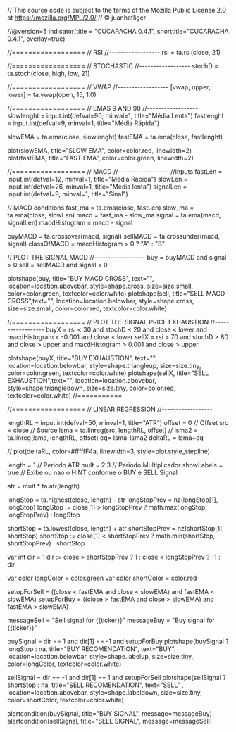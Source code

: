 // This source code is subject to the terms of the Mozilla Public License 2.0 at https://mozilla.org/MPL/2.0/
// © juanhafliger

//@version=5
indicator(title = "CUCARACHA 0.4.1", shorttitle="CUCARACHA 0.4.1", overlay=true)

//==================
// RSI
//------------------
rsi = ta.rsi(close, 21)

//==================
// STOCHASTIC
//------------------
stochD = ta.stoch(close, high, low, 21)

//==================
// VWAP
//------------------
[vwap, upper, lower] = ta.vwap(open, 15, 1.0)

//==================
// EMAS 9 AND 90
//------------------
slowlenght = input.int(defval=90, minval=1, title="Média Lenta")
fastlenght = input.int(defval=9, minval=1, title="Média Rápida")

slowEMA = ta.ema(close, slowlenght)
fastEMA = ta.ema(close, fastlenght)

plot(slowEMA, title="SLOW EMA", color=color.red, linewidth=2)
plot(fastEMA, title="FAST EMA", color=color.green, linewidth=2)

//==================
// MACD 
//------------------
//Inputs
fastLen = input.int(defval=12, minval=1, title="Média Rápida")
slowLen = input.int(defval=26, minval=1, title="Média lenta")
signalLen = input.int(defval=9, minval=1, title="Sinal")

// MACD conditions
fast_ma = ta.ema(close, fastLen)
slow_ma = ta.ema(close, slowLen)
macd = fast_ma - slow_ma
signal = ta.ema(macd, signalLen)
macdHistogram = macd - signal

buyMACD = ta.crossover(macd, signal) 
sellMACD = ta.crossunder(macd, signal)
classOfMACD = macdHistogram > 0 ? "A" : "B"

// PLOT THE SIGNAL MACD
//------------------
buy = buyMACD and signal > 0
sell = sellMACD and signal < 0

plotshape(buy, title="BUY MACD CROSS", text="", location=location.abovebar, style=shape.cross, size=size.small, color=color.green, textcolor=color.white)
plotshape(sell, title="SELL MACD CROSS",text="", location=location.belowbar, style=shape.cross, size=size.small, color=color.red, textcolor=color.white)

//==================
// PLOT THE SIGNAL PRICE EXHAUSTION
//------------------
buyX = rsi < 30 and stochD < 20 and close < lower and macdHistogram < -0.001 and close < lower
sellX = rsi > 70 and stochD > 80 and close > upper and macdHistogram > 0.001 and close > upper

plotshape(buyX, title="BUY EXHAUSTION", text="", location=location.belowbar, style=shape.triangleup, size=size.tiny, color=color.green, textcolor=color.white)
plotshape(sellX, title="SELL EXHAUSTION",text="", location=location.abovebar, style=shape.triangledown, size=size.tiny, color=color.red, textcolor=color.white)
//===========

//==================
// LINEAR REGRESSION
//------------------

lengthRL = input.int(defval=50, minval=1, title="ATR") 
offset = 0 // Offset
src = close // Source
lsma = ta.linreg(src, lengthRL, offset) //
lsma2 = ta.linreg(lsma, lengthRL, offset)
eq= lsma-lsma2
deltaRL = lsma+eq

// plot(deltaRL, color=#fffffF4a, linewidth=3, style=plot.style_stepline)


length = 1 // Periodo ATR
mult = 2.3 // Periodo Multiplicador
showLabels = true // Exibe ou nao o HINT conforme o BUY e SELL Signal

atr = mult * ta.atr(length)
 
longStop = ta.highest(close, length) - atr
longStopPrev = nz(longStop[1], longStop) 
longStop := close[1] > longStopPrev ? math.max(longStop, longStopPrev) : longStop

shortStop = ta.lowest(close, length) + atr
shortStopPrev = nz(shortStop[1], shortStop)
shortStop := close[1] < shortStopPrev ? math.min(shortStop, shortStopPrev) : shortStop

var int dir = 1
dir := close > shortStopPrev ? 1 : close < longStopPrev ? -1 : dir

var color longColor = color.green
var color shortColor = color.red

setupForSell = ((close < fastEMA and close < slowEMA) and fastEMA < slowEMA) 
setupForBuy = ((close > fastEMA and close > slowEMA) and fastEMA > slowEMA) 

messageSell = "Sell signal for {{ticker}}"
messageBuy = "Buy signal for {{ticker}}"

buySignal = dir == 1 and dir[1] == -1 and setupForBuy
plotshape(buySignal ? longStop : na, title="BUY RECOMENDATION", text="BUY", location=location.belowbar, style=shape.labelup, size=size.tiny, color=longColor, textcolor=color.white)

sellSignal = dir == -1 and dir[1] == 1 and setupForSell
plotshape(sellSignal ? shortStop : na, title="SELL RECOMENDATION", text="SELL" , location=location.abovebar, style=shape.labeldown, size=size.tiny, color=shortColor, textcolor=color.white)

alertcondition(buySignal, title="BUY SIGNAL", message=messageBuy)
alertcondition(sellSignal, title="SELL SIGNAL", message=messageSell)
